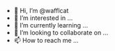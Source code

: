 - 👋 Hi, I’m @wafflcat
- 👀 I’m interested in ...
- 🌱 I’m currently learning ...
- 💞️ I’m looking to collaborate on ...
- 📫 How to reach me ...

<!---
wafflcat/wafflcat is a ✨ special ✨ repository because its `README.md` (this file) appears on your GitHub profile.
You can click the Preview link to take a look at your changes.
--->
